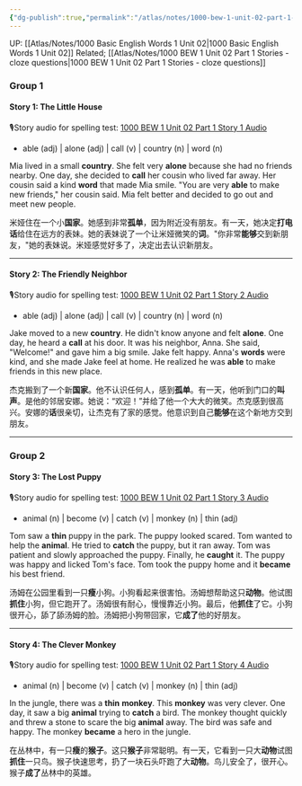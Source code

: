 ```yaml
---
{"dg-publish":true,"permalink":"/atlas/notes/1000-bew-1-unit-02-part-1-stories/"}
---
```


UP: [[Atlas/Notes/1000 Basic English Words 1 Unit 02\|1000 Basic English Words 1 Unit 02]]
Related; [[Atlas/Notes/1000 BEW 1 Unit 02 Part 1 Stories - cloze questions\|1000 BEW 1 Unit 02 Part 1 Stories - cloze questions]]

### Group 1

#### Story 1: The Little House
🎙️Story audio for spelling test: [1000 BEW 1 Unit 02 Part 1 Story 1 Audio](https://drive.google.com/file/d/1GxMh-5cSDfJllVECCBPOixhXTj5CTz0_/view?usp=drive_link)

- able (adj) | alone (adj) | call (v) | country (n) | word (n)

Mia lived in a small **country**. She felt very **alone** because she had no friends nearby. One day, she decided to **call** her cousin who lived far away. Her cousin said a kind **word** that made Mia smile. "You are very **able** to make new friends," her cousin said. Mia felt better and decided to go out and meet new people.

米娅住在一个小**国家**。她感到非常**孤单**，因为附近没有朋友。有一天，她决定**打电话**给住在远方的表妹。她的表妹说了一个让米娅微笑的**词**。"你非常**能够**交到新朋友，"她的表妹说。米娅感觉好多了，决定出去认识新朋友。

---

#### Story 2: The Friendly Neighbor
🎙️Story audio for spelling test: [1000 BEW 1 Unit 02 Part 1 Story 2 Audio](https://drive.google.com/file/d/1OtTImSQ7viBHQ-6d5RBOWlXiMYe-mRFs/view?usp=drive_link)

- able (adj) | alone (adj) | call (v) | country (n) | word (n)

Jake moved to a new **country**. He didn't know anyone and felt **alone**. One day, he heard a **call** at his door. It was his neighbor, Anna. She said, "Welcome!" and gave him a big smile. Jake felt happy. Anna's **words** were kind, and she made Jake feel at home. He realized he was **able** to make friends in this new place.

杰克搬到了一个新**国家**。他不认识任何人，感到**孤单**。有一天，他听到门口的**叫声**。是他的邻居安娜。她说：“欢迎！”并给了他一个大大的微笑。杰克感到很高兴。安娜的**话**很亲切，让杰克有了家的感觉。他意识到自己**能够**在这个新地方交到朋友。

---

### Group 2

#### Story 3: The Lost Puppy
🎙️Story audio for spelling test: [1000 BEW 1 Unit 02 Part 1 Story 3 Audio](https://drive.google.com/file/d/10mY11G3dG9T-3fmSLlztPhmQwlr4pNy9/view?usp=drive_link)

- animal (n) | become (v) | catch (v) | monkey (n) | thin (adj)

Tom saw a **thin** puppy in the park. The puppy looked scared. Tom wanted to help the **animal**. He tried to **catch** the puppy, but it ran away. Tom was patient and slowly approached the puppy. Finally, he **caught** it. The puppy was happy and licked Tom's face. Tom took the puppy home and it **became** his best friend.

汤姆在公园里看到一只**瘦**小狗。小狗看起来很害怕。汤姆想帮助这只**动物**。他试图**抓住**小狗，但它跑开了。汤姆很有耐心，慢慢靠近小狗。最后，他**抓住**了它。小狗很开心，舔了舔汤姆的脸。汤姆把小狗带回家，它**成了**他的好朋友。

---
#### Story 4: The Clever Monkey
🎙️Story audio for spelling test: [1000 BEW 1 Unit 02 Part 1 Story 4 Audio](https://drive.google.com/file/d/12l8hGG1XifrjkVKtHVdXWrqTgyRgJriC/view?usp=drive_link)

- animal (n) | become (v) | catch (v) | monkey (n) | thin (adj)

In the jungle, there was a **thin** **monkey**. This **monkey** was very clever. One day, it saw a big **animal** trying to **catch** a bird. The monkey thought quickly and threw a stone to scare the big **animal** away. The bird was safe and happy. The monkey **became** a hero in the jungle.

在丛林中，有一只**瘦**的**猴子**。这只**猴子**非常聪明。有一天，它看到一只大**动物**试图**抓住**一只鸟。猴子快速思考，扔了一块石头吓跑了大**动物**。鸟儿安全了，很开心。猴子**成了**丛林中的英雄。